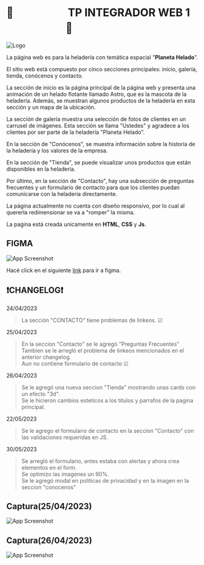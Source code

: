 

# 🚀 ㅤㅤㅤㅤㅤ TP INTEGRADOR WEB 1ㅤㅤㅤㅤㅤㅤ🚀




![Logo](https://i.ibb.co/tB2knVk/Mesa-de-trabajo-1.png)

La página web es para la heladería con temática espacial "**Planeta Helado**".

El sitio web está compuesto por cinco secciones principales: inicio, galería, tienda, conócenos y contacto.

La sección de inicio es la página principal de la página web y presenta una animación de un helado flotante llamado Astro, que es la mascota de la heladería. Además, se muestran algunos productos de la heladería en esta sección y un mapa de la ubicación.

La sección de galería muestra una selección de fotos de clientes en un carrusel de imágenes. Esta sección se llama "Ustedes" y agradece a los clientes por ser parte de la heladería "Planeta Helado".

En la sección de "Conócenos", se muestra información sobre la historia de la heladería y los valores de la empresa.

En la sección de "Tienda", se puede visualizar unos productos que están disponibles en la heladería.

Por último, en la sección de "Contacto", hay una subsección de preguntas frecuentes y un formulario de contacto para que los clientes puedan comunicarse con la heladería directamente.

La página actualmente no cuenta con diseño responsivo, por lo cual al quererla redimensionar se va a "romper" la misma.

La pagina está creada unicamente en **HTML**, **CSS** y **Js**.



## FIGMA

![App Screenshot](https://i.ibb.co/16C6RhT/Style-Guide.png)

Hacé click en el siguiente [link](https://www.figma.com/file/fjsR9jZ1fci1xNxtR3Bevf/Heladeria-Planeta-Helado?type=design&node-id=134%3A128&t=rZCuKzIC1Nb7O3Fu-1) para ir a figma.

## ❗CHANGELOG❗

24/04/2023 

> La sección "CONTACTO" tiene problemas de linkeos.        ☑

25/04/2023

> En la seccion "Contacto" se le agregó "Preguntas Frecuentes" <br>
> Tambien se le arregló el problema de linkeos mencionados en el anterior changelog. <br>
> Aun no contiene formulario de contacto                                                              ☑

26/04/2023

> Se le agregó una nueva seccion "Tienda" mostrando unas cards con un efecto "3d". <br>
> Se le hicieron cambios esteticos a los titulos y parrafos de la pagina principal.


22/05/2023
> Se le agrego el formulario de contacto en la seccion "Contacto" con las validaciones requeridas en JS.

30/05/2023
> Se arregló el formulario, antes estaba con alertas y ahora crea elementos en el form. <br>
> Se optimizo las imagenes un 90%. <br>
> Se le agregó modal en politicas de privacidad y en la imagen en la seccion "conocenos"

## Captura(25/04/2023)

![App Screenshot](https://i.ibb.co/8MczFR4/image.png)

## Captura(26/04/2023)
![App Screenshot](https://i.ibb.co/qRdt3Zz/Captura-de-pantalla-2023-04-26-161217.png)




